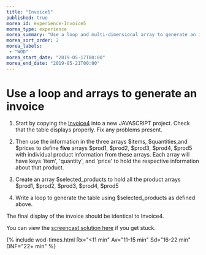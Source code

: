 ```yaml
--- 
title: "Invoice5" 
published: true 
morea_id: experience-Invoice5
morea_type: experience 
morea_summary: "Use a loop and multi-dimensional array to generate an invoice of products"
morea_sort_order: 2 
morea_labels:
 - "WOD"
morea_start_date: "2019-05-17T00:00"
morea_end_date: "2019-05-21T00:00"
---
```


# Use a loop and arrays to generate an invoice

1. Start by copying the [Invoice4](../100.Arrays-I/experience-Invoice4.html) into a new JAVASCRIPT project. Check that the table displays properly. Fix any problems present.

2. Then use the information in the three arrays $items, $quantities,and $prices to define **five** arrays $prod1, $prod2, $prod3, $prod4, $prod5 with individual product information from these arrays. Each array will have keys 'item', 'quantity', and 'price' to hold the respective information about that product.

3. Create an array $selected_products to hold all the product arrays $prod1, $prod2, $prod3, $prod4, $prod5 

4. Write a loop to generate the table using $selected_products as defined above. 

The final display of the invoice should be identical to Invoice4.

You can view the [screencast solution here](https://youtu.be/LZzgxBuyEJA) if you get stuck.

{% include wod-times.html Rx="<11 min" Av="11-15 min" Sd="16-22 min" DNF="22+ min" %}